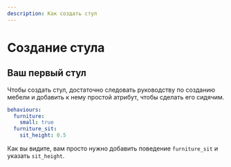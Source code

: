 ```yaml
---
description: Как создать стул
---
```


# Создание стула

## Ваш первый стул

Чтобы создать стул, достаточно следовать руководству по созданию мебели и добавить к нему простой атрибут, чтобы сделать его сидячим.

```yaml
behaviours:
  furniture:
    small: true
  furniture_sit:
    sit_height: 0.5
```

Как вы видите, вам просто нужно добавить поведение `furniture_sit` и указать `sit_height`.

